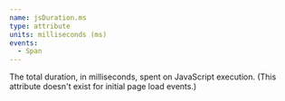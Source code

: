 ```yaml
---
name: jsDuration.ms
type: attribute
units: milliseconds (ms)
events:
  - Span
---
```


The total duration, in milliseconds, spent on JavaScript execution. (This attribute doesn't exist for initial page load events.)